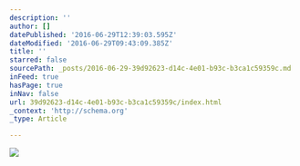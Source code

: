 ```yaml
---
description: ''
author: []
datePublished: '2016-06-29T12:39:03.595Z'
dateModified: '2016-06-29T09:43:09.385Z'
title: ''
starred: false
sourcePath: _posts/2016-06-29-39d92623-d14c-4e01-b93c-b3ca1c59359c.md
inFeed: true
hasPage: true
inNav: false
url: 39d92623-d14c-4e01-b93c-b3ca1c59359c/index.html
_context: 'http://schema.org'
_type: Article

---
```

![](https://the-grid-user-content.s3-us-west-2.amazonaws.com/ff7019a4-4a19-49d6-8507-2ab36837ffb4.gif)